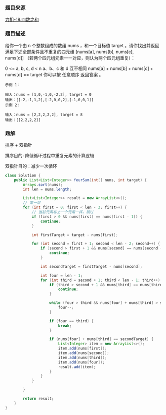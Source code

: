 ### 题目来源
[力扣-18.四数之和](https://leetcode-cn.com/problems/4sum/)
### 题目描述
给你一个由 n 个整数组成的数组 nums ，和一个目标值 target 。请你找出并返回满足下述全部条件且不重复的四元组 [nums[a], nums[b], nums[c], nums[d]] （若两个四元组元素一一对应，则认为两个四元组重复）：

0 <= a, b, c, d < n
a、b、c 和 d 互不相同
nums[a] + nums[b] + nums[c] + nums[d] == target
你可以按 任意顺序 返回答案 。

```
示例 1：

输入：nums = [1,0,-1,0,-2,2], target = 0
输出：[[-2,-1,1,2],[-2,0,0,2],[-1,0,0,1]]
示例 2：

输入：nums = [2,2,2,2,2], target = 8
输出：[[2,2,2,2]]
```

### 题解
排序 + 双指针

排序目的: 降低循环过程中重复元素的计算逻辑

双指针目的：减少一次循环

```java
class Solution {
    public List<List<Integer>> fourSum(int[] nums, int target) {
        Arrays.sort(nums);
        int len = nums.length;

        List<List<Integer>> result = new ArrayList<>();
        // 第一层
        for (int first = 0; first < len - 3; first++) {
            // 当前元素与上一个元素一样，跳过
            if (first > 0 && nums[first] == nums[first - 1]) {
                continue;
            }

            int firstTarget = target - nums[first];

            for (int second = first + 1; second < len - 2; second++) {
                if (second > first + 1 && nums[second] == nums[second -1]) {
                    continue;
                }

                int secondTarget = firstTarget - nums[second];

                int four = len - 1;
                for (int third = second + 1; third < len - 1; third++) {
                    if (third > second + 1 && nums[third] == nums[third - 1]) {
                        continue;
                    }

                    while (four > third && nums[four] + nums[third] > secondTarget) {
                        four--;
                    }

                    if (four == third) {
                        break;
                    }

                    if (nums[four] + nums[third] == secondTarget) {
                        List<Integer> item = new ArrayList<>();
                        item.add(nums[first]);
                        item.add(nums[second]);
                        item.add(nums[third]);
                        item.add(nums[four]);
                        result.add(item);
                    }
                }
            }

        }

        return result;
    }
}
```
